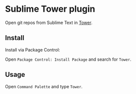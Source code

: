 # Sublime Tower plugin

Open git repos from Sublime Text in [Tower](https://www.git-tower.com/mac/).

## Install

Install via Package Control:

Open `Package Control: Install Package` and search for `Tower`.

## Usage

Open `Command Palette` and type `Tower`.

